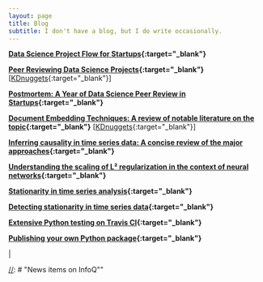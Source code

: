 ```yaml
---
layout: page
title: Blog
subtitle: I don't have a blog, but I do write occasionally.
---
```



**[Data Science Project Flow for Startups](https://towardsdatascience.com/data-science-project-flow-for-startups-282a93d4508d?source=friends_link&sk=7c29bb9683e4c3564d92d89d31a666d1){:target="_blank"}**

**[Peer Reviewing Data Science Projects](https://medium.com/@shay.palachy/peer-reviewing-data-science-projects-7bfbc2919724?source=friends_link&sk=914d618224f713cbcabf1f6ead3ba3d9){:target="_blank"}** [[KDnuggets](https://www.kdnuggets.com/2020/04/peer-reviewing-data-science-projects.html){:target="_blank"}]

**[Postmortem: A Year of Data Science Peer Review in Startups](https://shay-palachy.medium.com/postmortem-a-year-of-data-science-peer-review-in-startups-7e9cc2862ed9){:target="_blank"}**

**[Document Embedding Techniques: A review of notable literature on the topic](https://towardsdatascience.com/document-embedding-techniques-fed3e7a6a25d?source=friends_link&sk=158194696b5fe4cad9605f4648eb2a83){:target="_blank"}** [[KDnuggets](https://www.kdnuggets.com/2019/10/beyond-word-embedding-document-embedding.html){:target="_blank"}]

**[Inferring causality in time series data: A concise review of the major approaches](https://medium.com/@shay.palachy/inferring-causality-in-time-series-data-b8b75fe52c46?source=friends_link&sk=37de8f0c1ab78e04d3a5cf1cdc5f3282){:target="_blank"}**

**[Understanding the scaling of L² regularization in the context of neural networks](https://towardsdatascience.com/understanding-the-scaling-of-l%C2%B2-regularization-in-the-context-of-neural-networks-e3d25f8b50db?source=friends_link&sk=134172b5e9624f873ba6421197fb7bd6){:target="_blank"}**

**[Stationarity in time series analysis](https://towardsdatascience.com/stationarity-in-time-series-analysis-90c94f27322?source=friends_link&sk=df86eb7d8554c811da2e5dc77b72f53b){:target="_blank"}**

**[Detecting stationarity in time series data](https://towardsdatascience.com/detecting-stationarity-in-time-series-data-d29e0a21e638?source=friends_link&sk=20318fcda95bc6be337f3d0740bc97d0){:target="_blank"}**

**[Extensive Python testing on Travis CI](https://towardsdatascience.com/extensive-python-testing-on-travis-ci-4c24db9bf961?source=friends_link&sk=1f802db87726e285bc92b2f78c523045){:target="_blank"}**

**[Publishing your own Python package](https://towardsdatascience.com/publishing-your-own-python-package-3762f0d268ec?source=friends_link&sk=2367f72c162c26862b1b843aa3b0ed95){:target="_blank"}**

|

[//]: # "News items on InfoQ""


[//]: # "**[Dropbox Predicts What File You Need Next With Content-Specific ML Pipelines](https://www.infoq.com/news/2019/11/dropbox-ml-pipelines/)**"

[//]: # "**[LG Releases New Hyperparameter Optimization Framework Called Auptimizer](https://www.infoq.com/news/2019/12/lg-framework-auptimizer/)**"

[//]: # "**[Data Science Community Reacts to COVID-19 Pandemic](https://www.infoq.com/news/2020/03/data-science-covid-19/)**"
